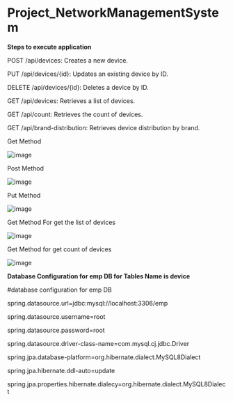 # Project_NetworkManagementSystem

**Steps to execute application**

POST /api/devices: Creates a new device.

PUT /api/devices/{id}: Updates an existing device by ID.

DELETE /api/devices/{id}: Deletes a device by ID.

GET /api/devices: Retrieves a list of devices.

GET /api/count: Retrieves the count of devices.

GET /api/brand-distribution: Retrieves device distribution by brand.

Get Method

![image](https://github.com/vijaySadhuram/Project_NetworkManagementSystem/assets/98251620/ffb5510a-3c7b-4ba1-a1ac-81f0f258a4f4)


Post Method

![image](https://github.com/vijaySadhuram/Project_NetworkManagementSystem/assets/98251620/bc99fa3f-1136-453b-a9c5-58fa302d5194)


Put Method

![image](https://github.com/vijaySadhuram/Project_NetworkManagementSystem/assets/98251620/9d5937c9-3f1c-4117-b643-f2c5d5410345)


Get Method For get the list of devices

![image](https://github.com/vijaySadhuram/Project_NetworkManagementSystem/assets/98251620/6104954d-0d31-425f-97b3-996352055264)


Get Method for get count of devices

![image](https://github.com/vijaySadhuram/Project_NetworkManagementSystem/assets/98251620/5aa7dc0f-bbf6-4a08-8d2d-6292fc914afa)


**Database Configuration for emp DB  for Tables Name is device**

#database configuration for emp DB

spring.datasource.url=jdbc:mysql://localhost:3306/emp

spring.datasource.username=root

spring.datasource.password=root

spring.datasource.driver-class-name=com.mysql.cj.jdbc.Driver

spring.jpa.database-platform=org.hibernate.dialect.MySQL8Dialect

spring.jpa.hibernate.ddl-auto=update

spring.jpa.properties.hibernate.dialecy=org.hibernate.dialect.MySQL8Dialect





